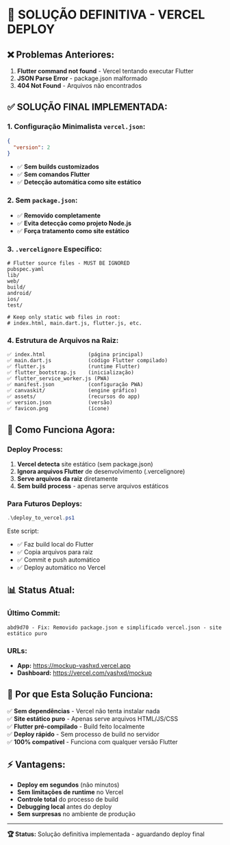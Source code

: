 # 🎯 SOLUÇÃO DEFINITIVA - VERCEL DEPLOY

## ❌ **Problemas Anteriores:**
1. **Flutter command not found** - Vercel tentando executar Flutter
2. **JSON Parse Error** - package.json malformado
3. **404 Not Found** - Arquivos não encontrados

## ✅ **SOLUÇÃO FINAL IMPLEMENTADA:**

### 1. **Configuração Minimalista `vercel.json`:**
```json
{
  "version": 2
}
```
- ✅ **Sem builds customizados**
- ✅ **Sem comandos Flutter**
- ✅ **Detecção automática como site estático**

### 2. **Sem `package.json`:**
- ✅ **Removido completamente**
- ✅ **Evita detecção como projeto Node.js**
- ✅ **Força tratamento como site estático**

### 3. **`.vercelignore` Específico:**
```
# Flutter source files - MUST BE IGNORED
pubspec.yaml
lib/
web/
build/
android/
ios/
test/

# Keep only static web files in root:
# index.html, main.dart.js, flutter.js, etc.
```

### 4. **Estrutura de Arquivos na Raiz:**
```
✅ index.html              (página principal)
✅ main.dart.js            (código Flutter compilado)
✅ flutter.js              (runtime Flutter)
✅ flutter_bootstrap.js    (inicialização)
✅ flutter_service_worker.js (PWA)
✅ manifest.json           (configuração PWA)
✅ canvaskit/              (engine gráfico)
✅ assets/                 (recursos do app)
✅ version.json            (versão)
✅ favicon.png             (ícone)
```

## 🚀 **Como Funciona Agora:**

### Deploy Process:
1. **Vercel detecta** site estático (sem package.json)
2. **Ignora arquivos Flutter** de desenvolvimento (.vercelignore)
3. **Serve arquivos da raiz** diretamente
4. **Sem build process** - apenas serve arquivos estáticos

### Para Futuros Deploys:
```powershell
.\deploy_to_vercel.ps1
```

Este script:
- ✅ Faz build local do Flutter
- ✅ Copia arquivos para raiz
- ✅ Commit e push automático
- ✅ Deploy automático no Vercel

## 📊 **Status Atual:**

### Último Commit:
```
abd9d70 - Fix: Removido package.json e simplificado vercel.json - site estático puro
```

### URLs:
- **App:** https://mockup-vashxd.vercel.app
- **Dashboard:** https://vercel.com/vashxd/mockup

## 🎯 **Por que Esta Solução Funciona:**

✅ **Sem dependências** - Vercel não tenta instalar nada  
✅ **Site estático puro** - Apenas serve arquivos HTML/JS/CSS  
✅ **Flutter pré-compilado** - Build feito localmente  
✅ **Deploy rápido** - Sem processo de build no servidor  
✅ **100% compatível** - Funciona com qualquer versão Flutter  

## ⚡ **Vantagens:**

- **Deploy em segundos** (não minutos)
- **Sem limitações de runtime** no Vercel
- **Controle total** do processo de build
- **Debugging local** antes do deploy
- **Sem surpresas** no ambiente de produção

---
**🏆 Status:** Solução definitiva implementada - aguardando deploy final
